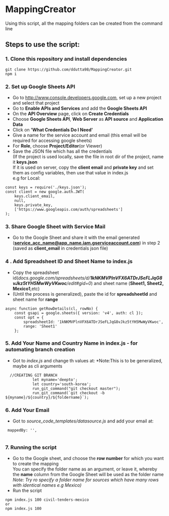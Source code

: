 # MappingCreator
Using this script, all the mapping folders can be created from the command line<br>
## Steps to use the script:
### 1. Clone this repository and install dependencies
```
git clone https://github.com/ddutta98/MappingCreator.git
npm i
```
### 2. Set up Google Sheets API <br>
* Go to http://www.console.developers.google.com, set up a new project and select that project<br>
* Go to **Enable APIs and Services** and add the **Google Sheets API**<br>
* On the **API Overview** page, click on **Create Credentials**<br>
* Choose **Google Sheets API**, **Web Server** as **API source** and **Application Data**<br>
* Click on **'What Credentials Do I Need'**<br>
* Give a name for the service account and email (this email will be required for accessing google sheets)<br>
* For **Role**, choose **Project/Editor**(or Viewer)<br>
* Save the JSON file which has all the credentials<br>
(If the project is used locally, save the file in root dir of the project, name it **keys.json**<br>
If it is used on server, copy the **client email** and **private key** and set them as config variables, then use that value in index.js<br>
e.g for Local:
```
const keys = require('./keys.json');
const client = new google.auth.JWT(
    keys.client_email,
    null,
    keys.private_key,
    ['https://www.googleapis.com/auth/spreadsheets']
);
```
### 3. Share Google Sheet with Service Mail
* Go to the Google Sheet and share it with the email generated (**service_acc_name@app_name.iam.gserviceaccount.com**) in step 2 (saved as **client_email** in credentials json file)

### 4 . Add Spreadsheet ID and Sheet Name to index.js
* Copy the spreadsheet id(*docs.google.com/spreadsheets/d/**1kNKMVPlnVFX6ATDrJSeFLJqG8vJkz5tYH5MwWyVKwoc**/edit#gid=0*) and sheet name (**Sheet1, Sheet2, Mexico1**,etc)
* (Until the process is generalized), paste the id for **spreadsheetId** and sheet name for **range** 
```
async function getRowDetails(cl, rowNo) {
    const gsapi = google.sheets({ version: 'v4', auth: cl });
    const opt = {
        spreadsheetId: '1kNKMVPlnVFX6ATDrJSeFLJqG8vJkz5tYH5MwWyVKwoc',
        range: 'Sheet1'
    };
```
### 5. Add Your Name and Country Name in index.js - for automating branch creation
* Got to *index.js* and change th values at:
*Note:This is to be generalized, maybe as cli arguments 
```
  //CREATING GIT BRANCH
            let myname='deepto';
            let country='south-korea';
            run_git_command("git checkout master");
            run_git_command(`git checkout -b ${myname}/${country}/${foldername}`);

```
### 6. Add Your Email
* Got to *source_code_templates/datasource.js* and add your email at:
```
 mappedBy: '',
 
```
### 7. Running the script
* Go to the Google sheet, and choose the **row number** for which you want to create the mapping <br>
You can specify the folder name as an argument, or leave it, whereby the **name** column from the Google Sheet will be used as the folder name<br>
*Note: Try ro specify a folder name for sources which have many rows with identical names e.g Mexico)*
* Run the script
```
npm index.js 100 civil-tenders-mexico
or
npm index.js 100
```
